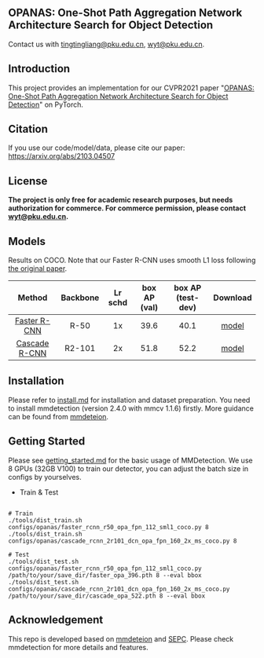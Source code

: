 ## OPANAS: One-Shot Path Aggregation Network Architecture Search for Object Detection

Contact us with tingtingliang@pku.edu.cn, wyt@pku.edu.cn.


## Introduction

This project provides an implementation for our CVPR2021 paper "[OPANAS: One-Shot Path Aggregation Network Architecture Search for Object Detection](https://arxiv.org/abs/2103.04507)" on PyTorch.


## Citation

If you use our code/model/data, please cite our paper:
https://arxiv.org/abs/2103.04507
## License

**The project is only free for academic research purposes, but needs authorization for commerce. For commerce permission, please contact wyt@pku.edu.cn.**



## Models
Results on COCO.
Note that our Faster R-CNN uses smooth L1 loss following [the original paper](https://arxiv.org/abs/1506.01497).

| Method | Backbone | Lr schd | box AP (val)| box AP (test-dev)| Download |
| :----: | :------: | :-----: | :---------: | :--------------: | :------: |
| [Faster R-CNN](configs/opanas/faster_rcnn_r50_opa_fpn_112_sml1_coco.py) | R-50 |  1x  | 39.6 | 40.1| [model](https://drive.google.com/file/d/13PN01e30fbVDW218iFVVMdL56dKK3Da5/view?usp=sharing)  |
| [Cascade R-CNN](configs/opanas/cascade_rcnn_2r101_dcn_opa_fpn_160_2x_ms_coco.py) | R2-101 |  2x  | 51.8| 52.2| [model](https://drive.google.com/file/d/1DAXTFxgujajVTUzh9fkUjHxo672YCnz0/view?usp=sharing)  |

## Installation
Please refer to [install.md](docs/install.md) for installation and dataset preparation.
You need to install mmdetection (version 2.4.0 with mmcv 1.1.6) firstly.  More guidance can be found from [mmdeteion](https://github.com/open-mmlab/mmdetection).


## Getting Started
Please see [getting_started.md](docs/getting_started.md) for the basic usage of MMDetection.
We use 8 GPUs (32GB V100) to train our detector, you can adjust the batch size in configs by yourselves.
* Train & Test
```shell

# Train
./tools/dist_train.sh configs/opanas/faster_rcnn_r50_opa_fpn_112_sml1_coco.py 8
./tools/dist_train.sh configs/opanas/cascade_rcnn_2r101_dcn_opa_fpn_160_2x_ms_coco.py 8

# Test
./tools/dist_test.sh configs/opanas/faster_rcnn_r50_opa_fpn_112_sml1_coco.py /path/to/your/save_dir/faster_opa_396.pth 8 --eval bbox
./tools/dist_test.sh configs/opanas/cascade_rcnn_2r101_dcn_opa_fpn_160_2x_ms_coco.py /path/to/your/save_dir/cascade_opa_522.pth 8 --eval bbox
```
    


## Acknowledgement

This repo is developed based on [mmdeteion](https://github.com/open-mmlab/mmdetection) and [SEPC](https://github.com/jshilong/SEPC). Please check mmdetection for more details and features.


